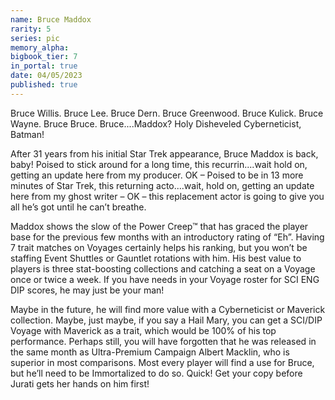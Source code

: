 ```yaml
---
name: Bruce Maddox
rarity: 5
series: pic
memory_alpha:
bigbook_tier: 7
in_portal: true
date: 04/05/2023
published: true
---
```


Bruce Willis.  Bruce Lee.  Bruce Dern.  Bruce Greenwood.  Bruce Kulick.  Bruce Wayne.  Bruce Bruce.  Bruce....Maddox?  Holy Disheveled Cyberneticist, Batman!

After 31 years from his initial Star Trek appearance, Bruce Maddox is back, baby!  Poised to stick around for a long time, this recurrin....wait hold on, getting an update here from my producer.  OK – Poised to be in 13 more minutes of Star Trek, this returning acto....wait, hold on, getting an update here from my ghost writer – OK – this replacement actor is going to give you all he’s got until he can’t breathe.  

Maddox shows the slow of the Power Creep™ that has graced the player base for the previous few months with an introductory rating of “Eh”.  Having 7 trait matches on Voyages certainly helps his ranking, but you won’t be staffing Event Shuttles or Gauntlet rotations with him.  His best value to players is three stat-boosting collections and catching a seat on a Voyage once or twice a week.  If you have needs in your Voyage roster for SCI ENG DIP scores, he may just be your man!

Maybe in the future, he will find more value with a Cyberneticist or Maverick collection.  Maybe, just maybe, if you say a Hail Mary, you can get a SCI/DIP Voyage with Maverick as a trait, which would be 100% of his top performance.  Perhaps still, you will have forgotten that he was released in the same month as Ultra-Premium Campaign Albert Macklin, who is superior in most comparisons.  Most every player will find a use for Bruce, but he’ll need to be Immortalized to do so.
Quick! Get your copy before Jurati gets her hands on him first!
